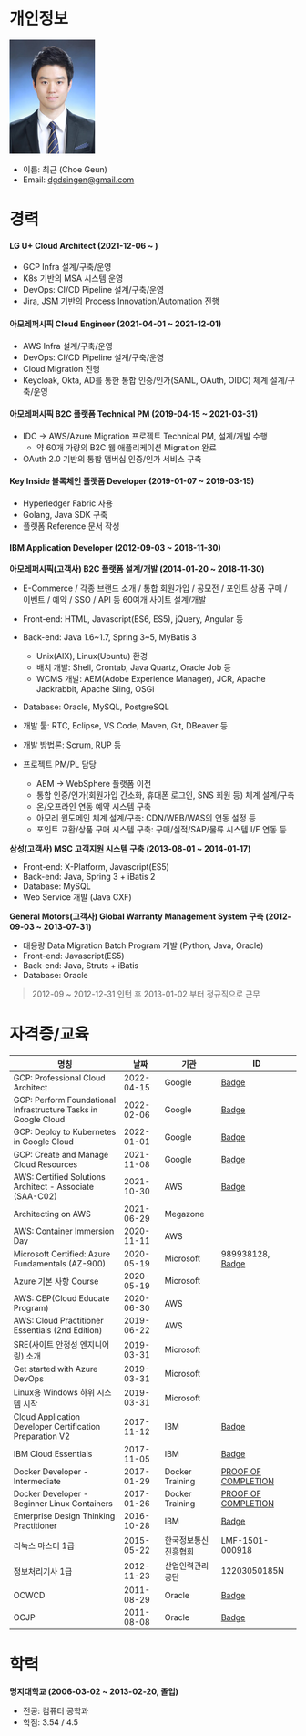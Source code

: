 # 개인정보

![application](images/resume/application.jpeg)

- 이름: 최근 (Choe Geun)
- Email: dgdsingen@gmail.com



# 경력

#### LG U+ Cloud Architect (2021-12-06 ~ )

- GCP Infra 설계/구축/운영
- K8s 기반의 MSA 시스템 운영
- DevOps: CI/CD Pipeline 설계/구축/운영
- Jira, JSM 기반의 Process Innovation/Automation 진행



#### 아모레퍼시픽 Cloud Engineer (2021-04-01 ~ 2021-12-01)

- AWS Infra 설계/구축/운영
- DevOps: CI/CD Pipeline 설계/구축/운영
- Cloud Migration 진행
- Keycloak, Okta, AD를 통한 통합 인증/인가(SAML, OAuth, OIDC) 체계 설계/구축/운영



#### 아모레퍼시픽 B2C 플랫폼 Technical PM (2019-04-15 ~ 2021-03-31)

- IDC → AWS/Azure Migration 프로젝트 Technical PM, 설계/개발 수행
  - 약 60개 가량의 B2C 웹 애플리케이션 Migration 완료
- OAuth 2.0 기반의 통합 맴버십 인증/인가 서비스 구축



#### Key Inside 블록체인 플랫폼 Developer (2019-01-07 ~ 2019-03-15)

- Hyperledger Fabric 사용
- Golang, Java SDK 구축
- 플랫폼 Reference 문서 작성



#### IBM Application Developer (2012-09-03 ~ 2018-11-30)

**아모레퍼시픽(고객사) B2C 플랫폼 설계/개발 (2014-01-20 ~ 2018-11-30)** 

- E-Commerce / 각종 브랜드 소개 / 통합 회원가입 / 공모전 / 포인트 상품 구매 / 이벤트 / 예약 / SSO / API 등 60여개 사이트 설계/개발
- Front-end: HTML, Javascript(ES6, ES5), jQuery, Angular 등
- Back-end: Java 1.6~1.7, Spring 3~5, MyBatis 3
    - Unix(AIX), Linux(Ubuntu) 환경
    - 배치 개발: Shell, Crontab, Java Quartz, Oracle Job 등
    - WCMS 개발: AEM(Adobe Experience Manager), JCR, Apache Jackrabbit, Apache Sling, OSGi

- Database: Oracle, MySQL, PostgreSQL
- 개발 툴: RTC, Eclipse, VS Code, Maven, Git, DBeaver 등
- 개발 방법론: Scrum, RUP 등
- 프로젝트 PM/PL 담당
    - AEM → WebSphere 플랫폼 이전
    - 통합 인증/인가(회원가입 간소화, 휴대폰 로그인, SNS 회원 등) 체계 설계/구축
    - 온/오프라인 연동 예약 시스템 구축
    - 아모레 원도메인 체계 설계/구축: CDN/WEB/WAS의 연동 설정 등
    - 포인트 교환/상품 구매 시스템 구축: 구매/실적/SAP/물류 시스템 I/F 연동 등



**삼성(고객사) MSC 고객지원 시스템 구축 (2013-08-01 ~ 2014-01-17)** 

- Front-end: X-Platform, Javascript(ES5)
- Back-end: Java, Spring 3 + iBatis 2
- Database: MySQL
- Web Service 개발 (Java CXF)



**General Motors(고객사) Global Warranty Management System 구축 (2012-09-03 ~ 2013-07-31)** 

- 대용량 Data Migration Batch Program 개발 (Python, Java, Oracle)
- Front-end: Javascript(ES5)
- Back-end: Java, Struts + iBatis
- Database: Oracle

> 2012-09 ~ 2012-12-31 인턴 후 2013-01-02 부터 정규직으로 근무



# 자격증/교육

| 명칭                                                         | 날짜       | 기관                 | ID                                                           |
| ------------------------------------------------------------ | ---------- | -------------------- | ------------------------------------------------------------ |
| GCP: Professional Cloud Architect                            | 2022-04-15 | Google               | [Badge](https://www.credential.net/ac3d988d-90f8-4f94-ae6f-b32b945d2a9a?key=41b9fbc38b4b5b9c775af2e90622e6af18385827244ae2b450a6ca819cb0b501) |
| GCP: Perform Foundational Infrastructure Tasks in Google Cloud | 2022-02-06 | Google               | [Badge](https://www.cloudskillsboost.google/public_profiles/41aaec03-b124-499e-a1f4-e3176744b3db/badges/1709564) |
| GCP: Deploy to Kubernetes in Google Cloud                    | 2022-01-01 | Google               | [Badge](https://www.cloudskillsboost.google/public_profiles/41aaec03-b124-499e-a1f4-e3176744b3db/badges/1622695) |
| GCP: Create and Manage Cloud Resources                       | 2021-11-08 | Google               | [Badge](https://www.cloudskillsboost.google/public_profiles/41aaec03-b124-499e-a1f4-e3176744b3db/badges/1533597) |
| AWS: Certified Solutions Architect - Associate (SAA-C02)     | 2021-10-30 | AWS                  | [Badge](https://www.credly.com/badges/41d94c4a-c54a-4d77-b35f-04ba3295fd65/public_url) |
| Architecting on AWS                                          | 2021-06-29 | Megazone             |                                                              |
| AWS: Container Immersion Day                                 | 2020-11-11 | AWS                  |                                                              |
| Microsoft Certified: Azure Fundamentals (AZ-900)             | 2020-05-19 | Microsoft            | 989938128, [Badge](https://www.credly.com/badges/5d22e416-266b-494b-98b6-679711f8fb96/linked_in_profile) |
| Azure 기본 사항 Course                                       | 2020-05-19 | Microsoft            |                                                              |
| AWS: CEP(Cloud Educate Program)                              | 2020-06-30 | AWS                  |                                                              |
| AWS: Cloud Practitioner Essentials (2nd Edition)             | 2019-06-22 | AWS                  |                                                              |
| SRE(사이트 안정성 엔지니어링) 소개                           | 2019-03-31 | Microsoft            |                                                              |
| Get started with Azure DevOps                                | 2019-03-31 | Microsoft            |                                                              |
| Linux용 Windows 하위 시스템 시작                             | 2019-03-31 | Microsoft            |                                                              |
| Cloud Application Developer Certification Preparation V2     | 2017-11-12 | IBM                  | [Badge](https://www.credly.com/badges/d61e323d-d99d-43c0-a52d-5c27bb166a8a/public_url) |
| IBM Cloud Essentials                                         | 2017-11-05 | IBM                  | [Badge](https://www.credly.com/badges/f270b8e5-8f70-47ae-9424-2dd8f7298ab1/public_url) |
| Docker Developer - Intermediate                              | 2017-01-29 | Docker Training      | [PROOF OF COMPLETION](http://training.docker.com/award/completion/616aaf14-9e96-3db7-a476-6dd0be4a896e/view) |
| Docker Developer - Beginner Linux Containers                 | 2017-01-26 | Docker Training      | [PROOF OF COMPLETION](http://training.docker.com/award/completion/b6dc4ccd-1376-36b1-9bce-4d9036f567e6/view) |
| Enterprise Design Thinking Practitioner                      | 2016-10-28 | IBM                  | [Badge](https://www.credly.com/badges/6c9b006c-ec1a-4fa5-9856-2ee236e6360d/public_url) |
| 리눅스 마스터 1급                                            | 2015-05-22 | 한국정보통신진흥협회 | LMF-1501-000918                                              |
| 정보처리기사 1급                                             | 2012-11-23 | 산업인력관리공단     | 12203050185N                                                 |
| OCWCD                                                        | 2011-08-29 | Oracle               | [Badge](https://www.credly.com/badges/0180bc33-d598-4c91-b602-f7d0a66ddf4f/linked_in_profile) |
| OCJP                                                         | 2011-08-08 | Oracle               | [Badge](https://www.credly.com/badges/2bbbdea8-1883-42e4-be8c-4606b289d71d/linked_in_profile) |




# 학력

**명지대학교 (2006-03-02 ~ 2013-02-20, 졸업)**

- 전공: 컴퓨터 공학과
- 학점: 3.54 / 4.5
